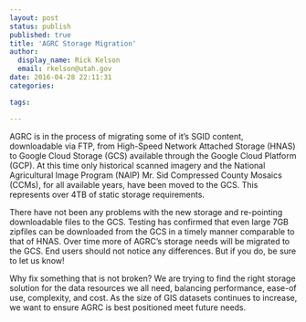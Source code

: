```yaml
---
layout: post
status: publish
published: true
title: 'AGRC Storage Migration'
author:
  display_name: Rick Kelson
  email: rkelson@utah.gov
date: 2016-04-28 22:11:31
categories:

tags:

---
```


AGRC is in the process of migrating some of it’s SGID content, downloadable via FTP, from High-Speed Network Attached Storage (HNAS) to Google Cloud Storage (GCS) available through the Google Cloud Platform (GCP). At this time only historical scanned imagery and the National Agricultural Image Program (NAIP) Mr. Sid Compressed County Mosaics (CCMs), for all available years, have been moved to the GCS. This represents over 4TB of static storage requirements. 

There have not been any problems with the new storage and re-pointing downloadable files to the GCS. Testing has confirmed that even large 7GB zipfiles can be downloaded from the GCS in a timely manner comparable to that of HNAS. Over time more of AGRC’s storage needs will be migrated to the GCS. End users should not notice any differences. But if you do, be sure to let us know!

Why fix something that is not broken? We are trying to find the right storage solution for the data resources we all need, balancing performance, ease-of use, complexity, and cost. As the size of GIS datasets continues to increase, we want to ensure AGRC is best positioned meet future needs.

